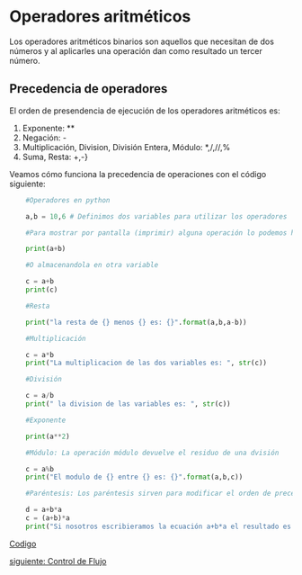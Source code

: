 # Operadores aritméticos

Los operadores aritméticos binarios son aquellos que necesitan de dos números y al aplicarles una operación dan como resultado un tercer número. 

##    Precedencia de operadores
El orden de presendencia de ejecución de los operadores aritméticos es:
1. Exponente: **
2. Negación: -
3. Multiplicación, Division, División Entera, Módulo: *,/,//,%
4. Suma, Resta: +,-}

Veamos cómo funciona la precedencia de operaciones con el código siguiente: 

```python
    #Operadores en python

    a,b = 10,6 # Definimos dos variables para utilizar los operadores

    #Para mostrar por pantalla (imprimir) alguna operación lo podemos hacer de dos maneras, la primera con la operación suma:

    print(a+b)

    #O almacenandola en otra variable

    c = a+b
    print(c)

    #Resta

    print("la resta de {} menos {} es: {}".format(a,b,a-b))

    #Multiplicación

    c = a*b
    print("La multiplicacion de las dos variables es: ", str(c))

    #División

    c = a/b
    print(" la division de las variables es: ", str(c))

    #Exponente

    print(a**2)

    #Módulo: La operación módulo devuelve el residuo de una dvisión

    c = a%b 
    print("El modulo de {} entre {} es: {}".format(a,b,c))

    #Paréntesis: Los paréntesis sirven para modificar el orden de precedencia, esto por que lo primero en ejecutarse es lo que está dentro de los parentesis.

    d = a+b*a
    c = (a+b)*a
    print("Si nosotros escribieramos la ecuación a+b*a el resultado es: {} pero con los paréntesis la operación nos da: {}".format(d,c))
```
[Codigo](/OperadoresArit/operadores.py)

[siguiente: Control de Flujo](/ControlFlujo/ControlFlujo.md)